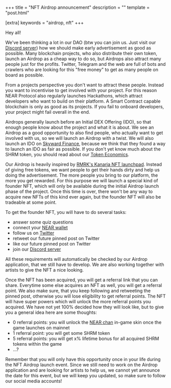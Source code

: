 +++
title = "NFT Airdrop announcement"
description = ""
template = "post.html"

[extra]
keywords = "airdrop, nft"
+++

Hey all!

We've been thinking a lot in our DAO (btw you can join us. Just visit our [Discord server](https://discord.gg/SPZsgSe))
how we should make early advertisement as good as possible.
Many blockchain projects, who also distribute their own token, launch an Airdrop as a cheap way to do so,
but Airdrops also attract many people just for the profits.
Twitter, Telegram and the web are full of bots and crawlers who are looking for this "free money" to get as many people
on board as possible.

<!-- more -->

From a projects perspective you don't want to attract these people.
Instead you want to incentivise to get involved with your project.
For this reason NEAR Protocol also regularly launches Hackathons, which attract developers who want to build on their platform.
A Smart Contract capable blockchain is only as good as its projects.
If you fail to onboard developers, your project might fail overall in the end.

Airdrops generally launch before an Initial DEX Offering (IDO), so that enough people know about the project and what it is about.
We see an Airdrop as a good opportunity to also find people, who actually want to get involved with us,
so we will launch an Airdrop with a twist.
We will also launch an IDO on [Skyward Finance](https://skyward.finance/),
because we think that they found a way to launch an IDO as fair as possible.
If you don't yet know much about the SHRM token, you should read about our [Token Economics](https://whitepaper.shroomkingdom.net/6_Token_Economics.html).

Our Airdrop is heavily inspired by [RMRK's Kanaria NFT launchpad](https://kanaria.rmrk.app/).
Instead of giving free tokens, we want people to get their hands dirty and help us doing the advertisement.
The more people you bring to our platform, the more you get rewarded.
For this purpose we will launch a special kind of founder NFT, which will only be available during the
initial Airdrop launch phase of the project.
Once this time is over, there won't be any way to acquire new NFTs of this kind ever again,
but the founder NFT will also be tradeable at some point.

To get the founder NFT, you will have to do several tasks:

- answer some quiz questions
- connect your [NEAR wallet](https://wallet.near.org/)
- follow us on [Twitter](https://twitter.com/shrm_kingdom)
- retweet our future pinned post on Twitter
- like our future pinned post on Twitter
- join our [Discord server](https://discord.gg/SPZsgSe)

All these requirements will automatically be checked by our Airdrop application, that we still have to develop.
We are also working together with artists to give the NFT a nice looking.

Once the NFT has been acquired, you will get a referral link that you can share.
Everytime some else acquires an NFT as well, you will get a referral point.
We also make sure, that you keep following and retweeting the pinned post, otherwise you will lose eligibility
to get referral points.
The NFT will have super powers which will unlock the more referral points you acquired.
We have not yet 100% decided how they will look like, but to give you a general idea here are some thoughts:

- 0 referral points: you will unlock the [NEAR chan](https://near-chan.github.io/) in-game skin once the game launches on mainnet
- 1 referral point: you will get some SHRM token
- 5 referral points: you will get x% lifetime bonus for all acquired SHRM tokens within the game
- ...?

Remember that you will only have this opportunity once in your life during the NFT Airdrop launch event.
Since we still need to work on the Airdrop application and are looking for artists to help us,
we cannot yet announce the date for this event, but we will keep you updated, so make sure to follow our social media accounts!
